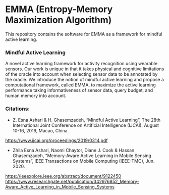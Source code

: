 # EMMA (Entropy-Memory Maximization Algorithm)
This repository contains the software for EMMA as a framework for mindful active learning. 

### Mindful Active Learning

A novel active learning framework for activity  recognition  using  wearable  sensors.   Our work is unique in that it takes physical and cognitive limitations of the oracle into account when selecting sensor data to be annotated by the oracle. We introduce the notion of mindful active learning and propose a computational framework, called EMMA, to maximize the active learning performance taking informativeness of sensor data,  query  budget,  and  human  memory  into  account. 

### Citations:

- Z. Esna Ashari & H. Ghasemzadeh, “Mindful Active Learning”, The 28th International Joint Conference on Artificial Intelligence (IJCAI), August 10-16, 2019, Macao, China.

https://www.ijcai.org/proceedings/2019/0314.pdf

- Zhila Esna Ashari, Naomi Chaytor, Diane J. Cook & Hassan Ghasemzadeh, “Memory-Aware Active Learning in Mobile Sensing Systems”, IEEE Transactions on Mobile Computing (IEEE-TMC), Jun. 2020. 

https://ieeexplore.ieee.org/abstract/document/9122450
https://www.researchgate.net/publication/342976852_Memory-Aware_Active_Learning_in_Mobile_Sensing_Systems



